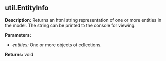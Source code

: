 ## util.EntityInfo  
  
  
**Description:** Returns an html string representation of one or more entities in the model.
The string can be printed to the console for viewing.  
  
**Parameters:**  
  * *entities:* One or more objects ot collections.  
  
**Returns:** void  
